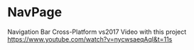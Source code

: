 # NavPage
Navigation Bar Cross-Platform vs2017
Video with this project
https://www.youtube.com/watch?v=nycwsaeqAqI&t=11s

